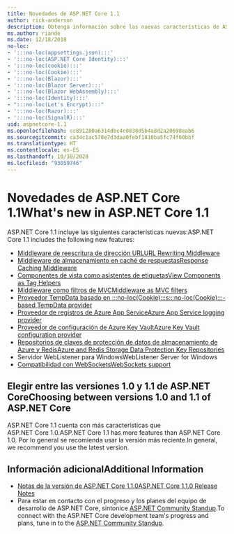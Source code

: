 ```yaml
---
title: Novedades de ASP.NET Core 1.1
author: rick-anderson
description: Obtenga información sobre las nuevas características de ASP.NET Core 1.1.
ms.author: riande
ms.date: 12/18/2018
no-loc:
- ':::no-loc(appsettings.json):::'
- ':::no-loc(ASP.NET Core Identity):::'
- ':::no-loc(cookie):::'
- ':::no-loc(Cookie):::'
- ':::no-loc(Blazor):::'
- ':::no-loc(Blazor Server):::'
- ':::no-loc(Blazor WebAssembly):::'
- ':::no-loc(Identity):::'
- ":::no-loc(Let's Encrypt):::"
- ':::no-loc(Razor):::'
- ':::no-loc(SignalR):::'
uid: aspnetcore-1.1
ms.openlocfilehash: cc891280a6314dbc4c0838d5b4a8d2a20698eab6
ms.sourcegitcommit: ca34c1ac578e7d3daa0febf1810ba5fc74f60bbf
ms.translationtype: HT
ms.contentlocale: es-ES
ms.lasthandoff: 10/30/2020
ms.locfileid: "93059746"
---
```

# <a name="whats-new-in-aspnet-core-11"></a><span data-ttu-id="ff149-103">Novedades de ASP.NET Core 1.1</span><span class="sxs-lookup"><span data-stu-id="ff149-103">What's new in ASP.NET Core 1.1</span></span>

<span data-ttu-id="ff149-104">ASP.NET Core 1.1 incluye las siguientes características nuevas:</span><span class="sxs-lookup"><span data-stu-id="ff149-104">ASP.NET Core 1.1 includes the following new features:</span></span>

- [<span data-ttu-id="ff149-105">Middleware de reescritura de dirección URL</span><span class="sxs-lookup"><span data-stu-id="ff149-105">URL Rewriting Middleware</span></span>](xref:fundamentals/url-rewriting)
- [<span data-ttu-id="ff149-106">Middleware de almacenamiento en caché de respuestas</span><span class="sxs-lookup"><span data-stu-id="ff149-106">Response Caching Middleware</span></span>](xref:performance/caching/middleware)
- [<span data-ttu-id="ff149-107">Componentes de vista como asistentes de etiquetas</span><span class="sxs-lookup"><span data-stu-id="ff149-107">View Components as Tag Helpers</span></span>](xref:mvc/views/view-components#invoking-a-view-component-as-a-tag-helper)
- [<span data-ttu-id="ff149-108">Middleware como filtros de MVC</span><span class="sxs-lookup"><span data-stu-id="ff149-108">Middleware as MVC filters</span></span>](xref:mvc/controllers/filters#using-middleware-in-the-filter-pipeline)
- [<span data-ttu-id="ff149-109">Proveedor TempData basado en :::no-loc(Cookie):::s</span><span class="sxs-lookup"><span data-stu-id="ff149-109">:::no-loc(Cookie):::-based TempData provider</span></span>](xref:fundamentals/app-state#tempdata)
- [<span data-ttu-id="ff149-110">Proveedor de registros de Azure App Service</span><span class="sxs-lookup"><span data-stu-id="ff149-110">Azure App Service logging provider</span></span>](xref:fundamentals/logging/index#azure-app-service-provider)
- [<span data-ttu-id="ff149-111">Proveedor de configuración de Azure Key Vault</span><span class="sxs-lookup"><span data-stu-id="ff149-111">Azure Key Vault configuration provider</span></span>](xref:security/key-vault-configuration)
- [<span data-ttu-id="ff149-112">Repositorios de claves de protección de datos de almacenamiento de Azure y Redis</span><span class="sxs-lookup"><span data-stu-id="ff149-112">Azure and Redis Storage Data Protection Key Repositories</span></span>](xref:security/data-protection/implementation/key-storage-providers)
- <span data-ttu-id="ff149-113">Servidor WebListener para Windows</span><span class="sxs-lookup"><span data-stu-id="ff149-113">WebListener Server for Windows</span></span>
- [<span data-ttu-id="ff149-114">Compatibilidad con WebSockets</span><span class="sxs-lookup"><span data-stu-id="ff149-114">WebSockets support</span></span>](xref:fundamentals/websockets)

## <a name="choosing-between-versions-10-and-11-of-aspnet-core"></a><span data-ttu-id="ff149-115">Elegir entre las versiones 1.0 y 1.1 de ASP.NET Core</span><span class="sxs-lookup"><span data-stu-id="ff149-115">Choosing between versions 1.0 and 1.1 of ASP.NET Core</span></span>

<span data-ttu-id="ff149-116">ASP.NET Core 1.1 cuenta con más características que ASP.NET Core 1.0.</span><span class="sxs-lookup"><span data-stu-id="ff149-116">ASP.NET Core 1.1 has more features than ASP.NET Core 1.0.</span></span> <span data-ttu-id="ff149-117">Por lo general se recomienda usar la versión más reciente.</span><span class="sxs-lookup"><span data-stu-id="ff149-117">In general, we recommend you use the latest version.</span></span>

## <a name="additional-information"></a><span data-ttu-id="ff149-118">Información adicional</span><span class="sxs-lookup"><span data-stu-id="ff149-118">Additional Information</span></span>

- [<span data-ttu-id="ff149-119">Notas de la versión de ASP.NET Core 1.1.0</span><span class="sxs-lookup"><span data-stu-id="ff149-119">ASP.NET Core 1.1.0 Release Notes</span></span>](https://github.com/dotnet/aspnetcore/releases/tag/1.1.0)
- <span data-ttu-id="ff149-120">Para estar en contacto con el progreso y los planes del equipo de desarrollo de ASP.NET Core, sintonice [ASP.NET Community Standup](https://live.asp.net/).</span><span class="sxs-lookup"><span data-stu-id="ff149-120">To connect with the ASP.NET Core development team's progress and plans, tune in to the [ASP.NET Community Standup](https://live.asp.net/).</span></span>
